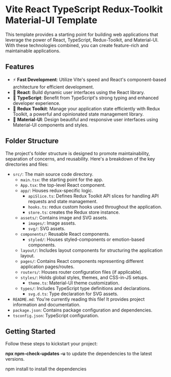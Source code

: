 # Vite React TypeScript Redux-Toolkit Material-UI Template

This template provides a starting point for building web applications that leverage the power of React, TypeScript, Redux-Toolkit, and Material-UI. With these technologies combined, you can create feature-rich and maintainable applications.

## Features

- ⚡️ **Fast Development**: Utilize Vite's speed and React's component-based architecture for efficient development.
- 🧩 **React**: Build dynamic user interfaces using the React library.
- 🔗 **TypeScript**: Benefit from TypeScript's strong typing and enhanced developer experience.
- 🔄 **Redux Toolkit**: Manage your application state efficiently with Redux Toolkit, a powerful and opinionated state management library.
- 🎨 **Material-UI**: Design beautiful and responsive user interfaces using Material-UI components and styles.

## Folder Structure

The project's folder structure is designed to promote maintainability, separation of concerns, and reusability.
Here's a breakdown of the key directories and files:

- `src/`: The main source code directory.
  - `main.tsx`: the starting point for the app.
  - `App.tsx`: the top-level React component.
  - `app/`: Houses redux-specific logic.
    - `apiSlice.ts`: Defines Redux Toolkit API slices for handling API requests and state management.
    - `hooks.ts`: redux custom hooks used throughout the application.
    - `store.ts`: creates the Redux store instance.
  - `assets/`: Contains image and SVG assets.
    - `images/`: Image assets.
    - `svg/`: SVG assets.
  - `components/`: Reusable React components.
    - `styled/`: Houses styled-components or emotion-based components.
  - `layout/`: Includes layout components for structuring the application layout.
  - `pages/`: Contains React components representing different application pages/routes.
  - `routers/`: Houses router configuration files (if applicable).
  - `styles/`: Holds global styles, themes, and CSS-in-JS setups.
    - `theme.ts`: Material-UI theme customization.
  - `types/`: Includes TypeScript type definitions and declarations.
    - `svg.d.ts`: Type declaration for SVG assets.
- `README.md`: You're currently reading this file! It provides project information and documentation.
- `package.json`: Contains package configuration and dependencies.
- `tsconfig.json`: TypeScript configuration.

## Getting Started

Follow these steps to kickstart your project:

**npx npm-check-updates -u** to update the dependencies to the latest versions.

npm install to install the dependencies
